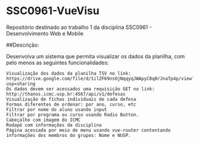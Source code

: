 # SSC0961-VueVisu
Repositório destinado ao trabalho 1 da disciplina SSC0961 - Desenvolvimento Web e Mobile


##Descrição:

Desenvolva um sistema que permita visualizar os dados da planilha, com pelo menos as seguintes funcionalidades:

	Visualização dos dados da planilha TSV no link: https://drive.google.com/file/d/1ilZF69nsOjNqqyqJWApyC8q8rJnaTp4p/view?usp=sharing
	Os dados devem ser acessados uma requisição GET no link: http://thanos.icmc.usp.br:4567/api/v1/defesas
	Visualização de fichas individuais de cada defesa
	Formas diferentes de ordenar: por ano, curso, etc
	Filtrar por nome do aluno usando input
	Filtrar por programa ou curso usando Radio Button.
	Cabeçalho com imagem do ICMC
	Rodapé com informações da disciplina
	Página acessada por meio de menu usando vue-router contentando informações dos membros do grupos: Nome e NUSP.

